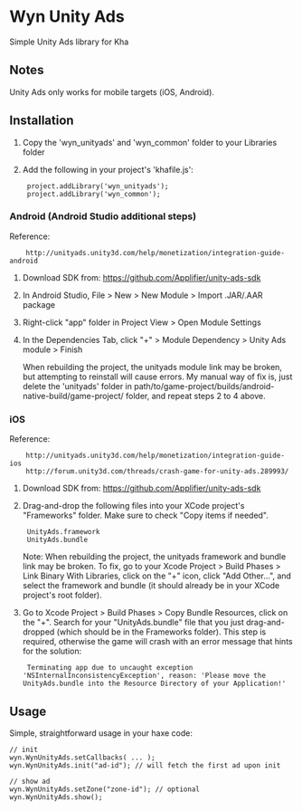 # Wyn Unity Ads
Simple Unity Ads library for Kha

## Notes

Unity Ads only works for mobile targets (iOS, Android).

## Installation

1. Copy the 'wyn_unityads' and 'wyn_common' folder to your Libraries folder
2. Add the following in your project's 'khafile.js':

		project.addLibrary('wyn_unityads');
		project.addLibrary('wyn_common');

### Android (Android Studio additional steps)

Reference:

		http://unityads.unity3d.com/help/monetization/integration-guide-android

1. Download SDK from: https://github.com/Applifier/unity-ads-sdk
2. In Android Studio, File > New > New Module > Import .JAR/.AAR package
3. Right-click "app" folder in Project View > Open Module Settings
4. In the Dependencies Tab, click "+" > Module Dependency > Unity Ads module > Finish

	When rebuilding the project, the unityads module link may be broken, but attempting to reinstall will cause errors. My manual way of fix is, just delete the 'unityads' folder in path/to/game-project/builds/android-native-build/game-project/ folder, and repeat steps 2 to 4 above.

### iOS

Reference:

		http://unityads.unity3d.com/help/monetization/integration-guide-ios
		http://forum.unity3d.com/threads/crash-game-for-unity-ads.289993/

1. Download SDK from: https://github.com/Applifier/unity-ads-sdk

2. Drag-and-drop the following files into your XCode project's "Frameworks" folder. Make sure to check "Copy items if needed".

		UnityAds.framework
		UnityAds.bundle

	Note: When rebuilding the project, the unityads framework and bundle link may be broken. To fix, go to your Xcode Project > Build Phases > Link Binary With Libraries, click on the "+" icon, click "Add Other...", and select the framework and bundle (it should already be in your XCode project's root folder).

3. Go to Xcode Project > Build Phases > Copy Bundle Resources, click on the "+". Search for your "UnityAds.bundle" file that you just drag-and-dropped (which should be in the Frameworks folder). This step is required, otherwise the game will crash with an error message that hints for the solution:

		Terminating app due to uncaught exception 'NSInternalInconsistencyException', reason: 'Please move the UnityAds.bundle into the Resource Directory of your Application!'

## Usage

Simple, straightforward usage in your haxe code:

	// init
	wyn.WynUnityAds.setCallbacks( ... );
	wyn.WynUnityAds.init("ad-id"); // will fetch the first ad upon init

	// show ad
	wyn.WynUnityAds.setZone("zone-id"); // optional
    wyn.WynUnityAds.show();
